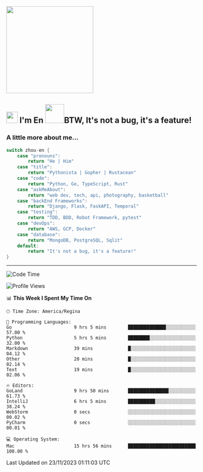 <img align='center' src="https://media.giphy.com/media/GP1TJJSV4Ys1r64q2A/giphy.gif" width="230">

<h2><img src="https://emojis.slackmojis.com/emojis/images/1531849430/4246/blob-sunglasses.gif?1531849430" width="30"/> I'm En <img src="https://media.giphy.com/media/12oufCB0MyZ1Go/giphy.gif" width="50">BTW, It's not a bug, it's a feature!</h2>


<!-- <img align='right' src="https://media.giphy.com/media/M9gbBd9nbDrOTu1Mqx/giphy.gif" width="230"> -->


### A little more about me... 
<!--
```javascript
const zhou-en = {
    pronouns: "He" | "Him",
    title: "Pythonista" | "Gopher" | "Rustacean",
    code: ["Python", "Go", "Rust", "TypeScript"],
    askMeAbout: ["web dev", "tech", "app dev", "photography"],
    technologies: {
        backEnd: {
            python: ["Django", "Flask", "FaskAPI"],
            go: []
        },
        scraping: ["selenium", "scrapy", "spider"],
        testing: ["Robot Framework"],
        devOps: ["AWS", "Docker", "GCP", "Nginx"],
        databases: ["mongo", "postgresql", "sqlite"],
        misc: ["Firebase", "Heroku"]
    },
    architecture: ["Event Driven Architecture", "Microservices"],
    currentFocus: ["Temporal", "Rust"],
    funFact: "It's not a bug, it's a feature!"
};
```
  -->

```go
switch zhou-en {
    case "pronouns":
        return "He | Him"
    case "title":
        return "Pythonista | Gopher | Rustacean"
    case "code":
        return "Python, Go, TypeScript, Rust"
    case "askMeAbout":
        return "web dev, tech, api, photography, basketball"
    case "backEnd Frameworks":
        return "Django, Flask, FaskAPI, Temporal"
    case "testing":
        return "TDD, BDD, Robot Framework, pytest"
    case "devOps":
        return "AWS, GCP, Docker"
    case "database":
        return "MongoDB, PostgreSQL, Sqlit"
    default:
        return "It's not a bug, it's a feature!"
}
```




---
<!--START_SECTION:waka-->
![Code Time](http://img.shields.io/badge/Code%20Time-1%2C078%20hrs%2019%20mins-blue)

![Profile Views](http://img.shields.io/badge/Profile%20Views-0-blue)

📊 **This Week I Spent My Time On** 

```text
🕑︎ Time Zone: America/Regina

💬 Programming Languages: 
Go                       9 hrs 5 mins        ██████████████░░░░░░░░░░░   57.00 % 
Python                   5 hrs 5 mins        ████████░░░░░░░░░░░░░░░░░   32.00 % 
Markdown                 39 mins             █░░░░░░░░░░░░░░░░░░░░░░░░   04.12 % 
Other                    20 mins             █░░░░░░░░░░░░░░░░░░░░░░░░   02.14 % 
Text                     19 mins             █░░░░░░░░░░░░░░░░░░░░░░░░   02.06 % 

🔥 Editors: 
GoLand                   9 hrs 50 mins       ███████████████░░░░░░░░░░   61.73 % 
IntelliJ                 6 hrs 5 mins        ██████████░░░░░░░░░░░░░░░   38.24 % 
WebStorm                 0 secs              ░░░░░░░░░░░░░░░░░░░░░░░░░   00.02 % 
PyCharm                  0 secs              ░░░░░░░░░░░░░░░░░░░░░░░░░   00.01 % 

💻 Operating System: 
Mac                      15 hrs 56 mins      █████████████████████████   100.00 % 
```


 Last Updated on 23/11/2023 01:11:03 UTC
<!--END_SECTION:waka-->
